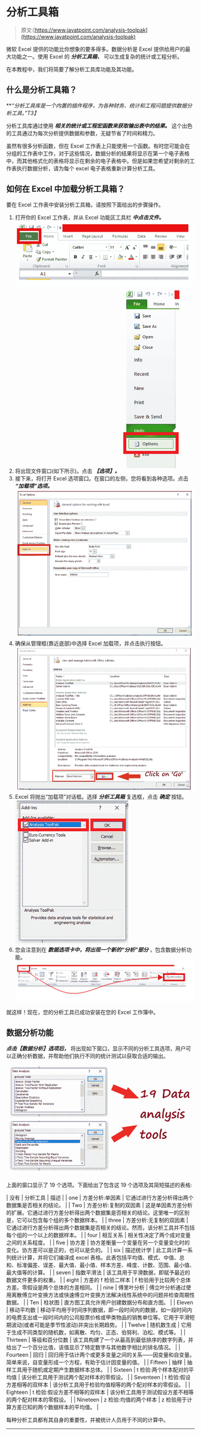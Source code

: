 # 分析工具箱

> 原文:[https://www.javatpoint.com/analysis-toolpak](https://www.javatpoint.com/analysis-toolpak)

微软 Excel 提供的功能比你想象的要多得多。数据分析是 Excel 提供给用户的最大功能之一。使用 Excel 的 ***分析工具箱、*** 可以生成复杂的统计或工程分析。

在本教程中，我们将简要了解分析工具库功能及其功能。

## 什么是分析工具箱？

***“分析工具库是一个内置的插件程序，为各种财务、统计和工程问题提供数据分析工具。”*T3】**

分析工具库通过使用 ***相关的统计或工程宏函数来获取输出表中的结果。*** 这个出色的工具通过为每次分析提供数据和参数，无疑节省了时间和精力。

虽然有很多分析函数，但在 Excel 工作表上只能使用一个函数。有时您可能会在分组的工作表中工作，对于这些情况，数据分析的结果将显示在第一个电子表格中，而其他格式化的表格将显示在剩余的电子表格中。但是如果您希望对剩余的工作表执行数据分析，请为每个 excel 电子表格重新计算分析工具。

## 如何在 Excel 中加载分析工具箱？

要在 Excel 工作表中安装分析工具箱，请按照下面给出的步骤操作。

1.  打开你的 Excel 工作表，并从 Excel 功能区工具栏 ***中点击文件。***
    ![Analysis ToolPak](img/cf4ee2d6a06d58f484047a32c938409f.png)
2.  将出现文件窗口(如下所示)。点击 ***【选项】。***
    ![Analysis ToolPak](img/b41146ab1a7dacbd2b78755973c89f23.png)
3.  接下来，将打开 Excel 选项窗口。在窗口的左侧，您将看到各种选项。点击 ***“加载项”选项。***
    ![Analysis ToolPak](img/2c07607dfc025d098ced0253fe8bc497.png)
4.  确保从管理框(靠近底部)中选择 Excel 加载项，并点击执行按钮。
    ![Analysis ToolPak](img/b390ddd6d111f464e7536da446ed2af9.png)
5.  Excel 将抛出“加载项”对话框。选择 ***分析工具箱*** 复选框，点击 ***确定*** 按钮。
    ![Analysis ToolPak](img/8f8cb27448735563ab985d675c1d5adb.png)
6.  您会注意到在 ***数据选项卡中，将出现一个新的“分析”部分*** ，包含数据分析功能。
    ![Analysis ToolPak](img/a8ee7fdbc327a2110e03f491a7e58878.png)

就这样！现在，您的分析工具已成功安装在您的 Excel 工作簿中。

## 数据分析功能

***点击【数据分析】选项后，*** 将出现如下窗口，显示不同的分析工具选项，用户可以正确分析数据，并帮助他们执行不同的统计测试以获取合适的输出。

![Analysis ToolPak](img/4371901f1c45372ca29567f416118452.png)

上面的窗口显示了 19 个选项。下面给出了包含这 19 个选项及其简短描述的表格:

| 没有 | 分析工具 | 描述 |
| one | 方差分析:单因素 | 它通过进行方差分析得出两个数据集是否相关的结论。 |
| Two | 方差分析:复制的双因素 | 这是单因素方差分析的扩展。它通过进行方差分析得出两个数据集是否相关的结论。这里唯一的区别是，它可以包含每个组的多个数据样本。 |
| three | 方差分析:无复制的双因素 | 它通过进行方差分析得出两个数据集是否相关的结论。然而，该分析工具并不包括每个组的一个以上的数据样本。 |
| four | 相互关系 | 相关性决定了两个成对变量之间的关系程度。 |
| five | 协方差 | 协方差衡量一个变量在另一个变量变化时的变化。协方差可以是正的，也可以是负的。 |
| six | 描述统计学 | 此工具计算一系列统计计算，并将它们编译成 excel 表格。此表包括平均值、模式、中值、总和、标准偏差、误差、最大值、最小值、样本方差、峰度、计数、范围、最小值、最大值等的计算。 |
| seven | 指数平滑法 | 该工具用于平滑数据，即赋予最近的数据文件更多的权重。 |
| eight | 方差的 f 检验二样本 | f 检验用于比较两个总体方差。零假设是两个总体的方差相同。 |
| nine | 傅里叶分析 | 傅立叶分析通过使用离散傅立叶变换方法或快速傅立叶变换方法解决线性系统中的问题并检查周期性数据。 |
| Ten | 柱状图 | 直方图工具允许用户创建数据分布和直方图。 |
| Eleven | 移动平均数 | 移动平均用于时间序列数据，即一段时间内的数据，如一段时间内的电费支出或一段时间内的公司股票价格或甲类物品的销售单位等。它用于平滑短期波动(或者可能是季节性波动)并突出长期趋势。 |
| Twelve | 随机数生成 | 它用于生成不同类型的随机数，如离散、均匀、正态、伯努利、泊松、模式等。 |
| Thirteen | 等级和百分位数 | 该工具构建了一个从最高到最低排序的数字列表，并给出了一个百分比值，该值显示了特定数字与其他数字相比的排名情况。 |
| Fourteen | 回归 | 回归用于估计两个或更多变量之间的关系——因变量和自变量。简单来说，自变量形成一个方程，有助于估计因变量的值。 |
| Fifteen | 抽样 | 抽样工具用于随机或定期产生数据样本总体。 |
| Sixteen | t 检验:两个样本配对的平均值 | 该分析工具用于测试两个配对样本的零假设。 |
| Seventeen | t 检验:假设方差相等的双样本 | 该分析工具用于检验均值相等的两个配对样本的零假设。 |
| Eighteen | t 检验:假设方差不相等的双样本 | 该分析工具用于测试假设方差不相等的两个配对样本的零假设。 |
| Nineteen | z 检验:均值的两个样本 | z 检验用于计算方差已知的两个数据样本的平均值。 |

每种分析工具都有其自身的重要性，并被统计人员用于不同的计算中。

* * *